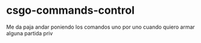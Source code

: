 # csgo-commands-control

Me da paja andar poniendo los comandos uno por uno cuando quiero armar alguna partida priv

